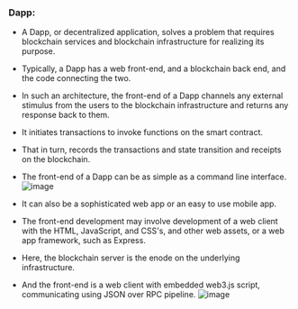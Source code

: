 ### Dapp:

- A Dapp, or decentralized application, solves a problem that requires blockchain services and blockchain infrastructure for realizing its purpose.
- Typically, a Dapp has a web front-end, and a blockchain back end, and the code connecting the two.

- In such an architecture, the front-end of a Dapp channels any external stimulus from the users to the blockchain infrastructure and returns any response back to them.
- It initiates transactions to invoke functions on the smart contract. 
- That in turn, records the transactions and state transition and receipts on the blockchain. 
- The front-end of a Dapp can be as simple as a command line interface.
![image](https://user-images.githubusercontent.com/10133554/185742360-54fd019d-42db-4ebd-a910-3b0406ea4613.png)


- It can also be a sophisticated web app or an easy to use mobile app. 
- The front-end development may involve development of a web client with the HTML, JavaScript, and CSS's, and other web assets, or a web app framework, such as Express. 
- Here, the blockchain server is the enode on the underlying infrastructure. 
- And the front-end is a web client with embedded web3.js script, communicating using JSON over RPC pipeline.
![image](https://user-images.githubusercontent.com/10133554/185742366-1cc8477c-ee10-491b-ba1c-71c8134776ae.png)


